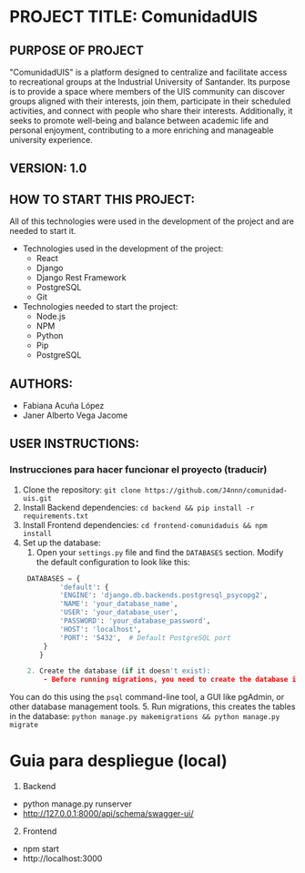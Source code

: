 # PROJECT TITLE: ComunidadUIS
## PURPOSE OF PROJECT
"ComunidadUIS" is a platform designed to centralize and facilitate access to recreational groups at the Industrial University of Santander. Its purpose is to provide a space where members of the UIS community can discover groups aligned with their interests, join them, participate in their scheduled activities, and connect with people who share their interests. Additionally, it seeks to promote well-being and balance between academic life and personal enjoyment, contributing to a more enriching and manageable university experience.

## VERSION: 1.0
## HOW TO START THIS PROJECT:
All of this technologies were used in the development of the project and are needed to start it.

- Technologies used in the development of the project:
	- React
	- Django
	- Django Rest Framework
	- PostgreSQL
	- Git
- Technologies needed to start the project:
	- Node.js
	- NPM
	- Python
	- Pip
	- PostgreSQL

## AUTHORS:
- Fabiana Acuña López
- Janer Alberto Vega Jacome

## USER INSTRUCTIONS: 
### Instrucciones para hacer funcionar el proyecto (traducir)
1. Clone the repository: `git clone https://github.com/J4nnn/comunidad-uis.git`
2. Install Backend dependencies: `cd backend && pip install -r requirements.txt`
3. Install Frontend dependencies: `cd frontend-comunidaduis && npm install`
4. Set up the database:
    1. Open your `settings.py` file and find the `DATABASES` section. Modify the default configuration to look like this:
   ```python
   	DATABASES = {
  		    'default': {
       	    'ENGINE': 'django.db.backends.postgresql_psycopg2',
       	    'NAME': 'your_database_name',
       	    'USER': 'your_database_user',
       	    'PASSWORD': 'your_database_password',
       	    'HOST': 'localhost',
       	    'PORT': '5432',  # Default PostgreSQL port
       	}
	   }

	2. Create the database (if it doesn't exist):
		- Before running migrations, you need to create the database in PostgreSQL.
You can do this using the `psql` command-line tool, a GUI like pgAdmin, or other database management tools.
5. Run migrations, this creates the tables in the database: `python manage.py makemigrations && python manage.py migrate`


# Guia para despliegue (local)

1. Backend

- python manage.py runserver
- http://127.0.0.1:8000/api/schema/swagger-ui/

2. Frontend

- npm start
- http://localhost:3000